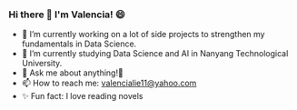 ### Hi there 👋  I'm Valencia! 😄

- 🔭 I’m currently working on a lot of side projects to strengthen my fundamentals in Data Science.
- 🌱 I’m currently studying Data Science and AI in Nanyang Technological University.
- 🤔 Ask me about anything!💬
- 📫 How to reach me: valencialie11@yahoo.com
- ✨ Fun fact: I love reading novels
